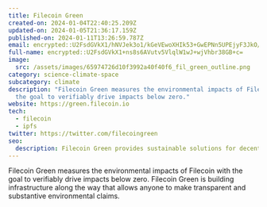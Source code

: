 ```yaml
---
title: Filecoin Green
created-on: 2024-01-04T22:40:25.209Z
updated-on: 2024-01-05T21:36:17.159Z
published-on: 2024-01-11T13:26:59.787Z
email: encrypted::U2FsdGVkX1/hNVJek3o1/kGeVEwoXHIk53+GwEPNn5UPEjyF3JkO/wkAy2nMK24Q
full-name: encrypted::U2FsdGVkX1+ns8s6AVutv5VlqlW1wJ+wjVhbr38GB+c=
image:
  src: /assets/images/65974726d10f3992a40f40f6_fil_green_outline.png
category: science-climate-space
subcategory: climate
description: "Filecoin Green measures the environmental impacts of Filecoin with
  the goal to verifiably drive impacts below zero."
website: https://green.filecoin.io
tech:
  - filecoin
  - ipfs
twitter: https://twitter.com/filecoingreen
seo:
  description: Filecoin Green provides sustainable solutions for decentralized storage.
---
```


Filecoin Green measures the environmental impacts of Filecoin with the goal to verifiably drive impacts below zero. Filecoin Green is building infrastructure along the way that allows anyone to make transparent and substantive environmental claims.
